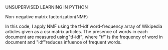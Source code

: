 UNSUPERVISED LEARNING IN PYTHON

Non-negative matrix factorization(NMF)

In this code, I apply NMF using the tf-idf word-frequency array of Wikipedia articles given as a csr matrix articles. 
The presence of words in each document are measured using"tf-idf", where "tf" is the frequency of word in document and "idf"reduces infuence of frequent words.

